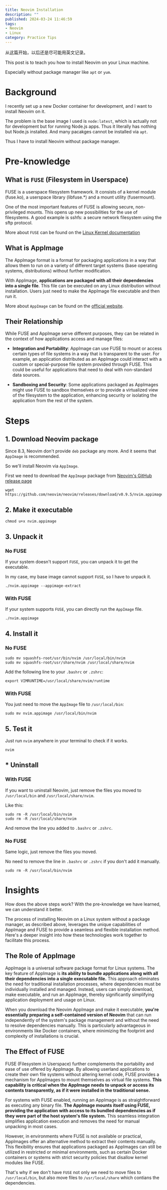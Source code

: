 ```yaml
---
title: Neovim Installation
description: ""
published: 2024-03-24 11:46:59
tags:
- Neovim
- Linux
category: Practice Tips
---
```


从这篇开始，以后还是尽可能用英文记录。

This post is to teach you how to install Neovim on your Linux machine.

Especially without package manager like `apt` or `yum`.

<!--more-->

# Background

I recently set up a new Docker container for development, and I want to install Neovim on it.

The problem is the base image I used is `node:latest`, which is actually not for development but for running Node.js apps. Thus it literally has nothing but Node.js installed. And many pacakges cannot be installed via `apt`.

Thus I have to install Neovim without package manager.

# Pre-knowledge

## What is `FUSE` (Filesystem in Userspace)

FUSE is a userspace filesystem framework. It consists of a kernel module (fuse.ko), a userspace library (libfuse.*) and a mount utility (fusermount).

One of the most important features of FUSE is allowing secure, non-privileged mounts. This opens up new possibilities for the use of filesystems. A good example is sshfs: a secure network filesystem using the sftp protocol.

More about `FUSE` can be found on the [Linux Kernel documentation](https://www.kernel.org/doc/html/next/filesystems/fuse.html)

## What is AppImage

The AppImage format is a format for packaging applications in a way that allows them to run on a variety of different target systems (base operating systems, distributions) without further modification.

With AppImage, **applications are packaged with all their dependencies into a single file**. This file can be executed on any Linux distribution without installation. Users just need to make the AppImage file executable and then run it.

More about `AppImage` can be found on the [official website](https://appimage.org/).

## Their Relationship

While FUSE and AppImage serve different purposes, they can be related in the context of how applications access and manage files:

- **Integration and Portability**: AppImage can use FUSE to mount or access certain types of file systems in a way that is transparent to the user. For example, an application distributed as an AppImage could interact with a custom or special-purpose file system provided through FUSE. This could be useful for applications that need to deal with non-standard data sources.

- **Sandboxing and Security**: Some applications packaged as AppImages might use FUSE to sandbox themselves or to provide a virtualized view of the filesystem to the application, enhancing security or isolating the application from the rest of the system.


# Steps

## 1. Download Neovim package

Since 8.3, Neovim don't provide `deb` package any more. And it seems that `AppImage` is recommended.

So we'll install Neovim via `AppImage`.

First we need to download the `AppImage` package from [Neovim's GitHub release page](https://github.com/neovim/neovim/releases)

```shell
wget https://github.com/neovim/neovim/releases/download/v0.9.5/nvim.appimage
```

## 2. Make it executable

```shell
chmod u+x nvim.appimage
```

## 3. Unpack it

### No FUSE

If your system doesn't support `FUSE`, you can unpack it to get the executable.

In my case, my base image cannot support `FUSE`, so I have to unpack it.

```shell
./nvim.appimage --appimage-extract
```

### With FUSE

If your system supports `FUSE`, you can directly run the `AppImage` file.

```shell
./nvim.appimage
```


## 4. Install it

### No FUSE

```shell
sudo mv squashfs-root/usr/bin/nvim /usr/local/bin/nvim
sudo mv squashfs-root/usr/share/nvim /usr/local/share/nvim
```

Add the following line to your `.bashrc` or `.zshrc`:

```shell
export VIMRUNTIME=/usr/local/share/nvim/runtime
```

### With FUSE
    
You just need to move the `AppImage` file to `/usr/local/bin`:

```shell
sudo mv nvim.appimage /usr/local/bin/nvim
```

## 5. Test it

Just run `nvim` anywhere in your terminal to check if it works.

```shell
nvim
```

## * Uninstall

### With FUSE

If you want to uninstall Neovim, just remove the files you moved to `/usr/local/bin` and `/usr/local/share/nvim`.

Like this:

```shell
sudo rm -R /usr/local/bin/nvim
sudo rm -R /usr/local/share/nvim
```

And remove the line you added to `.bashrc` or `.zshrc`.

### No FUSE

Same logic, just remove the files you moved.

No need to remove the line in `.bashrc` or `.zshrc` if you don't add it manually.

```shell
sudo rm -R /usr/local/bin/nvim
```

# Insights

How does the above steps work? With the pre-knowledge we have learned, we can understand it better.

The process of installing Neovim on a Linux system without a package manager, as described above, leverages the unique capabilities of AppImage and FUSE to provide a seamless and flexible installation method. Here's a deeper insight into how these technologies work together to facilitate this process.

## The Role of AppImage

AppImage is a universal software package format for Linux systems. The key feature of AppImage is **its ability to bundle applications along with all their dependencies into a single executable file.** This approach eliminates the need for traditional installation processes, where dependencies must be individually installed and managed. Instead, users can simply download, make executable, and run an AppImage, thereby significantly simplifying application deployment and usage on Linux.

When you download the Neovim AppImage and make it executable, **you're essentially preparing a self-contained version of Neovim** that can run independently of the system's package management and without the need to resolve dependencies manually. This is particularly advantageous in environments like Docker containers, where minimizing the footprint and complexity of installations is crucial.

## The Effect of FUSE

FUSE (Filesystem in Userspace) further complements the portability and ease of use offered by AppImage. By allowing userland applications to create their own file systems without altering kernel code, FUSE provides a mechanism for AppImages to mount themselves as virtual file systems. **This capability is critical when the AppImage needs to unpack or access its contents transparently, as if it were installed in the traditional sense.**

For systems with FUSE enabled, running an AppImage is as straightforward as executing any binary file. **The AppImage mounts itself using FUSE, providing the application with access to its bundled dependencies as if they were part of the host system's file system.** This seamless integration simplifies application execution and removes the need for manual unpacking in most cases.

However, in environments where FUSE is not available or practical, AppImages offer an alternative method to extract their contents manually. This flexibility ensures that applications packaged as AppImages can still be utilized in restricted or minimal environments, such as certain Docker containers or systems with strict security policies that disallow kernel modules like FUSE.

That's why if we don't have `FUSE` not only we need to move files to `/usr/local/bin`, but also move files to `/usr/local/share` which contians the dependencies.
